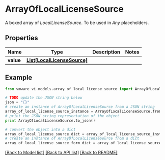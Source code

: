 # ArrayOfLocalLicenseSource

A boxed array of *LocalLicenseSource*. To be used in *Any* placeholders. 

## Properties
Name | Type | Description | Notes
------------ | ------------- | ------------- | -------------
**value** | [**List[LocalLicenseSource]**](LocalLicenseSource.md) |  | 

## Example

```python
from vmware_vi.models.array_of_local_license_source import ArrayOfLocalLicenseSource

# TODO update the JSON string below
json = "{}"
# create an instance of ArrayOfLocalLicenseSource from a JSON string
array_of_local_license_source_instance = ArrayOfLocalLicenseSource.from_json(json)
# print the JSON string representation of the object
print ArrayOfLocalLicenseSource.to_json()

# convert the object into a dict
array_of_local_license_source_dict = array_of_local_license_source_instance.to_dict()
# create an instance of ArrayOfLocalLicenseSource from a dict
array_of_local_license_source_form_dict = array_of_local_license_source.from_dict(array_of_local_license_source_dict)
```
[[Back to Model list]](../README.md#documentation-for-models) [[Back to API list]](../README.md#documentation-for-api-endpoints) [[Back to README]](../README.md)



